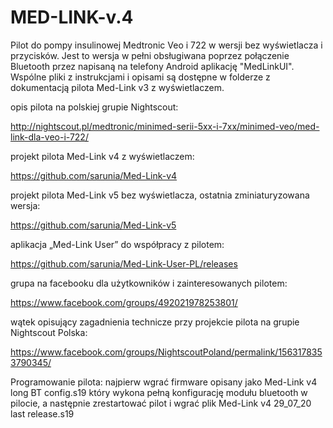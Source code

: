 # MED-LINK-v.4
Pilot do pompy insulinowej Medtronic Veo i 722 w wersji bez wyświetlacza i przycisków. Jest to wersja w pełni obsługiwana poprzez połączenie Bluetooth przez napisaną na telefony Android aplikację "MedLinkUI". Wspólne pliki z instrukcjami i opisami są dostępne w folderze z dokumentacją pilota Med-Link v3 z wyświetlaczem.

opis pilota na polskiej grupie Nightscout:

http://nightscout.pl/medtronic/minimed-serii-5xx-i-7xx/minimed-veo/med-link-dla-veo-i-722/

projekt pilota Med-Link v4 z wyświetlaczem:

https://github.com/sarunia/Med-Link-v4

projekt pilota Med-Link v5 bez wyświetlacza, ostatnia zminiaturyzowana wersja:

https://github.com/sarunia/Med-Link-v5

aplikacja „Med-Link User” do współpracy z pilotem:

https://github.com/sarunia/Med-Link-User-PL/releases

grupa na facebooku dla użytkowników i zainteresowanych pilotem:

https://www.facebook.com/groups/492021978253801/

wątek opisujący zagadnienia technicze przy projekcie pilota na grupie Nightscout Polska:

https://www.facebook.com/groups/NightscoutPoland/permalink/1563178353790345/

Programowanie pilota:
najpierw wgrać firmware opisany jako Med-Link v4 long BT config.s19
który wykona pełną konfigurację modułu bluetooth w pilocie, 
a następnie zrestartować pilot i wgrać plik Med-Link v4 29_07_20 last release.s19
